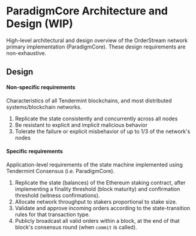 # ParadigmCore Architecture and Design (WIP)
High-level architectural and design overview of the OrderStream network primary implementation (ParadigmCore). These design requirements are non-exhaustive.

## Design
#### Non-specific requirements
Characteristics of all Tendermint blockchains, and most distributed systems/blockchain networks.

1. Replicate the state consistently and concurrently across all nodes
2. Be resistant to explicit and implicit malicious behavior
3. Tolerate the failure or explicit misbehavior of up to 1/3 of the network's nodes

#### Specific requirements
Application-level requirements of the state machine implemented using Tendermint Consensus (i.e. ParadigmCore).

1. Replicate the state (balances) of the Ethereum staking contract, after implementing a finality threshold (block maturity) and confirmation threshold (witness confirmations).
2. Allocate network throughput to stakers proportional to stake size.
3. Validate and approve incoming orders according to the state-transition rules for that transaction type.
4. Publicly broadcast all valid orders within a block, at the end of that block's consensus round (when `commit` is called).